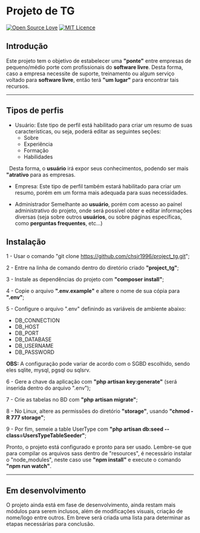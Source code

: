 # Projeto de TG

[![Open Source Love](https://badges.frapsoft.com/os/v2/open-source.png?v=103)](https://github.com/ellerbrock/open-source-badges/) [![MIT Licence](https://badges.frapsoft.com/os/mit/mit.png?v=103)](https://opensource.org/licenses/mit-license.php)


## Introdução

Este projeto tem o objetivo de estabelecer uma **"ponte"** entre empresas de pequeno/médio porte com profissionais do **software livre**. Desta forma, caso a empresa necessite de suporte, treinamento ou algum serviço voltado para **software livre**, então terá **"um lugar"** para encontrar tais recursos.

<hr>

## Tipos de perfis

  * Usuário:
Este tipo de perfil está habilitado para criar um resumo de suas características, ou seja, poderá editar as seguintes seções:
      * Sobre
      * Experiência
      * Formação
      * Habilidades

&nbsp;&nbsp;Desta forma, o **usuário** irá expor seus conhecimentos, podendo ser mais **"atrativo** para as empresas.

* Empresa:
Este tipo de perfil também estará habilitado para criar um resumo, porém em um forma mais adequada para suas necessidades.

* Administrador
Semelhante ao **usuário**, porém com acesso ao paínel administrativo do projeto, onde será possível obter e editar informações diversas (seja sobre outros **usuários**, ou sobre páginas específicas, como **perguntas frequentes**, etc...)

## Instalação

1 - Usar o comando "git clone https://github.com/chsjr1996/project_tg.git";

2 - Entre na linha de comando dentro do diretório criado **"project_tg"**;

3 - Instale as dependências do projeto com **"composer install"**;

4 - Copie o arquivo **".env.example"** e altere o nome de sua cópia para **".env"**;

5 - Configure o arquivo ".env" definindo as variáveis de ambiente abaixo:

- DB_CONNECTION
- DB_HOST
- DB_PORT
- DB_DATABASE
- DB_USERNAME
- DB_PASSWORD

**OBS:** A configuração pode variar de acordo com o SGBD escolhido, sendo eles sqlite, mysql, pgsql ou sqlsrv.

6 - Gere a chave da aplicação com **"php artisan key:generate"** (será inserida dentro do arquivo ".env");

7 - Crie as tabelas no BD com **"php artisan migrate"**;

8 - No Linux, altere as permissões do diretório **"storage"**, usando **"chmod -R 777 storage"**;

9 - Por fim, semeie a table UserType com **"php artisan db:seed --class=UsersTypeTableSeeder"**;

Pronto, o projeto está configurado e pronto para ser usado. Lembre-se que para compilar os arquivos sass dentro de "resources", é necessário instalar o "node_modules", neste caso use **"npm install"** e execute o comando **"npm run watch"**.

---

## Em desenvolvimento

O projeto ainda está em fase de desenvolvimento, ainda restam mais módulos para serem inclusos, além de modificações visuais, criação de nome/logo entre outros. Em breve será criada uma lista para determinar as etapas necessárias para conclusão.



